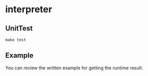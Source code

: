 # interpreter

## UnitTest
```
make test
```

## Example
You can review the written example for getting the runtime result.